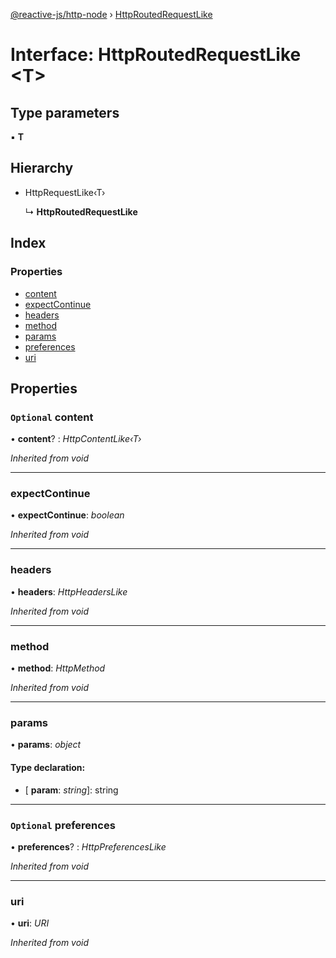 [@reactive-js/http-node](../README.md) › [HttpRoutedRequestLike](httproutedrequestlike.md)

# Interface: HttpRoutedRequestLike <**T**>

## Type parameters

▪ **T**

## Hierarchy

* HttpRequestLike‹T›

  ↳ **HttpRoutedRequestLike**

## Index

### Properties

* [content](httproutedrequestlike.md#optional-content)
* [expectContinue](httproutedrequestlike.md#expectcontinue)
* [headers](httproutedrequestlike.md#headers)
* [method](httproutedrequestlike.md#method)
* [params](httproutedrequestlike.md#params)
* [preferences](httproutedrequestlike.md#optional-preferences)
* [uri](httproutedrequestlike.md#uri)

## Properties

### `Optional` content

• **content**? : *HttpContentLike‹T›*

*Inherited from void*

___

###  expectContinue

• **expectContinue**: *boolean*

*Inherited from void*

___

###  headers

• **headers**: *HttpHeadersLike*

*Inherited from void*

___

###  method

• **method**: *HttpMethod*

*Inherited from void*

___

###  params

• **params**: *object*

#### Type declaration:

* \[ **param**: *string*\]: string

___

### `Optional` preferences

• **preferences**? : *HttpPreferencesLike*

*Inherited from void*

___

###  uri

• **uri**: *URI*

*Inherited from void*
